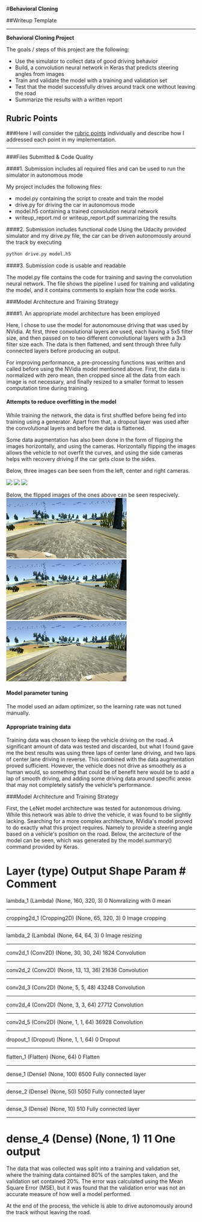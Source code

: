 #**Behavioral Cloning** 

##Writeup Template

---

**Behavioral Cloning Project**

The goals / steps of this project are the following:
* Use the simulator to collect data of good driving behavior
* Build, a convolution neural network in Keras that predicts steering angles from images
* Train and validate the model with a training and validation set
* Test that the model successfully drives around track one without leaving the road
* Summarize the results with a written report


[//]: # (Image References)

[left]: ./imgs/left.jpg "Left camera"
[left_flip]: ./imgs/left_flip.jpg "Left camera flip"
[center]: ./imgs/center.jpg "Center camera"
[center_flip]: ./imgs/center_flip.jpg "Center camera flip"
[right]: ./imgs/right.jpg "Right camera"
[right_flip]: ./imgs/right_flip.jpg "Right camera flip"
[loss_graph]: ./imgs/loss_graph.png "Loss graph"

## Rubric Points
###Here I will consider the [rubric points](https://review.udacity.com/#!/rubrics/432/view) individually and describe how I addressed each point in my implementation.  

---
###Files Submitted & Code Quality

####1. Submission includes all required files and can be used to run the simulator in autonomous mode

My project includes the following files:
* model.py containing the script to create and train the model
* drive.py for driving the car in autonomous mode
* model.h5 containing a trained convolution neural network 
* writeup_report.md or writeup_report.pdf summarizing the results

####2. Submission includes functional code
Using the Udacity provided simulator and my drive.py file, the car can be driven autonomously around the track by executing 
```sh
python drive.py model.h5
```

####3. Submission code is usable and readable

The model.py file contains the code for training and saving the convolution neural network. The file shows the pipeline I used for training and validating the model, and it contains comments to explain how the code works.

###Model Architecture and Training Strategy

####1. An appropriate model architecture has been employed

Here, I chose to use the model for autonomouse driving that was used by NVidia. At first, three convolutional layers are used, each having a 5x5 filter size, and then passed on to two different convolutional layers with a 3x3 filter size each. The data is then flattened, and sent through three fully connected layers before producing an output.

For improving performance, a pre-processing functions was written and called before using the NVidia model mentioned above. First, the data is normalized with zero mean, then cropped since all the data from each image is not necessary, and finally resized to a smaller format to lessen computation time during training.

#### Attempts to reduce overfitting in the model
While training the network, the data is first shuffled before being fed into training using a generator. Apart from that, a dropout layer was used after the convolutional layers and before the data is flattened.

Some data augmentation has also been done in the form of flipping the images horizontally, and using the cameras. Horizontally flipping the images allows the vehicle to not overfit the curves, and using the side cameras helps with recovery driving if the car gets close to the sides.

Below, three images can bee seen from the left, center and right cameras.
<p float="left">
  <img src="/left.jpg" width="100" />
  <img src="/center.jpg" width="100" /> 
  <img src="/right.jpg" width="100" />
</p>

Below, the flipped images of the ones above can be seen respecively.
![alt text][left_flip] ![alt text][center_flip] ![alt text][right_flip] 
#### Model parameter tuning

The model used an adam optimizer, so the learning rate was not tuned manually.

#### Appropriate training data

Training data was chosen to keep the vehicle driving on the road. A significant amount of data was tested and discarded, but what I found gave me the best results was using three laps of center lane driving, and two laps of center lane driving in reverse. This combined with the data augmentation proved sufficient. However, the vehicle does not drive as smoothely as a human would, so something that could be of benefit here would be to add a lap of smooth driving, and adding some driving data around specific areas that may not completely satisfy the vehicle's performance.

###Model Architecture and Training Strategy


First, the LeNet model architecture was tested for autonomous driving. While this network was able to drive the vehicle, it was found to be slightly lacking. Searching for a more complex architecture, NVidia's model proved to do exactly what this project requires. Namely to provide a steering angle based on a vehicle's position on the road. Below, the arcitecture of the model can be seen, which was generated by the model.summary() command provided by Keras.

Layer (type)                 Output Shape              Param #   	Comment
===================================================================================================
lambda_1 (Lambda)            (None, 160, 320, 3)       0         	Nomralizing with 0 mean
___________________________________________________________________________________________________
cropping2d_1 (Cropping2D)    (None, 65, 320, 3)        0         	Image cropping
___________________________________________________________________________________________________
lambda_2 (Lambda)            (None, 64, 64, 3)         0      		Image resizing
___________________________________________________________________________________________________
conv2d_1 (Conv2D)            (None, 30, 30, 24)        1824      	Convolution
___________________________________________________________________________________________________
conv2d_2 (Conv2D)            (None, 13, 13, 36)        21636     	Convolution
___________________________________________________________________________________________________
conv2d_3 (Conv2D)            (None, 5, 5, 48)          43248     	Convolution
___________________________________________________________________________________________________
conv2d_4 (Conv2D)            (None, 3, 3, 64)          27712     	Convolution
___________________________________________________________________________________________________
conv2d_5 (Conv2D)            (None, 1, 1, 64)          36928     	Convolution
___________________________________________________________________________________________________
dropout_1 (Dropout)          (None, 1, 1, 64)          0         	Dropout
___________________________________________________________________________________________________
flatten_1 (Flatten)          (None, 64)                0         	Flatten
___________________________________________________________________________________________________
dense_1 (Dense)              (None, 100)               6500      	Fully connected layer
___________________________________________________________________________________________________
dense_2 (Dense)              (None, 50)                5050      	Fully connected layer
___________________________________________________________________________________________________
dense_3 (Dense)              (None, 10)                510       	Fully connected layer
___________________________________________________________________________________________________
dense_4 (Dense)              (None, 1)                 11        	One output
===================================================================================================


The data that was collected was split into a training and validation set, where the training data contained 80% of the samples taken, and the validation set contained 20%. The error was calculated using the Mean Square Error (MSE), but it was found that the validation error was not an accurate measure of how well a model performed.

At the end of the process, the vehicle is able to drive autonomously around the track without leaving the road.
